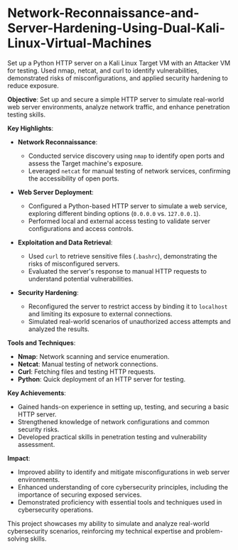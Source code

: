 # Network-Reconnaissance-and-Server-Hardening-Using-Dual-Kali-Linux-Virtual-Machines
Set up a Python HTTP server on a Kali Linux Target VM with an Attacker VM for testing. Used nmap, netcat, and curl to identify vulnerabilities, demonstrated risks of misconfigurations, and applied security hardening to reduce exposure.

**Objective**: Set up and secure a simple HTTP server to simulate real-world web server environments, analyze network traffic, and enhance penetration testing skills.

**Key Highlights**:

- **Network Reconnaissance**: 
  - Conducted service discovery using `nmap` to identify open ports and assess the Target machine's exposure.
  - Leveraged `netcat` for manual testing of network services, confirming the accessibility of open ports.

- **Web Server Deployment**:
  - Configured a Python-based HTTP server to simulate a web service, exploring different binding options (`0.0.0.0` vs. `127.0.0.1`).
  - Performed local and external access testing to validate server configurations and access controls.

- **Exploitation and Data Retrieval**:
  - Used `curl` to retrieve sensitive files (`.bashrc`), demonstrating the risks of misconfigured servers.
  - Evaluated the server's response to manual HTTP requests to understand potential vulnerabilities.

- **Security Hardening**:
  - Reconfigured the server to restrict access by binding it to `localhost` and limiting its exposure to external connections.
  - Simulated real-world scenarios of unauthorized access attempts and analyzed the results.

**Tools and Techniques**:
- **Nmap**: Network scanning and service enumeration.
- **Netcat**: Manual testing of network connections.
- **Curl**: Fetching files and testing HTTP requests.
- **Python**: Quick deployment of an HTTP server for testing.

**Key Achievements**:
- Gained hands-on experience in setting up, testing, and securing a basic HTTP server.
- Strengthened knowledge of network configurations and common security risks.
- Developed practical skills in penetration testing and vulnerability assessment.

**Impact**:
- Improved ability to identify and mitigate misconfigurations in web server environments.
- Enhanced understanding of core cybersecurity principles, including the importance of securing exposed services.
- Demonstrated proficiency with essential tools and techniques used in cybersecurity operations.

This project showcases my ability to simulate and analyze real-world cybersecurity scenarios, reinforcing my technical expertise and problem-solving skills.
